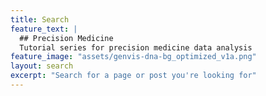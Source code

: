 ```yaml
---
title: Search
feature_text: |
  ## Precision Medicine
  Tutorial series for precision medicine data analysis
feature_image: "assets/genvis-dna-bg_optimized_v1a.png"
layout: search
excerpt: "Search for a page or post you're looking for"
---
```

